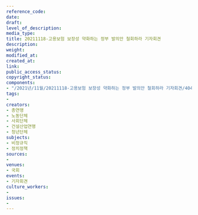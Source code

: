 ```yaml
---
reference_code: 
date: 
draft: 
level_of_description: 
media_type: 
title: 20211118-고용보험 보장성 약화하는 정부 발의안 철회하라 기자회견
description: 
weight: 
modified_at: 
created_at: 
link: 
public_access_status: 
copyright_status: 
components:
- "/2021년/11월/20211118-고용보험 보장성 약화하는 정부 발의안 철회하라 기자회견/404534_64370_5322.jpg"
tags:
- 
creators:
- 총연맹
- 노동단체
- 사회단체
- 건설산업연맹
- 청년단체
subjects:
- 비정규직
- 정치정책
sources:
- 
venues:
- 국회
events:
- 기자회견
culture_workers:
- 
issues:
- 
---
```

